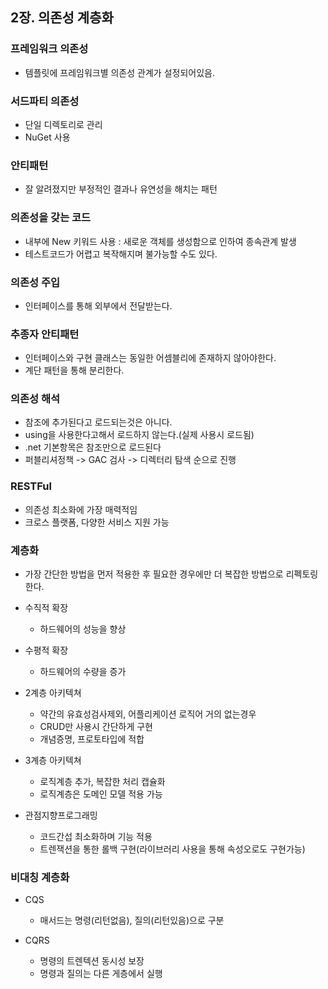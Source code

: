 ## 2장. 의존성 계층화

### 프레임워크 의존성
 - 템플릿에 프레임워크별 의존성 관계가 설정되어있음.

### 서드파티 의존성
 - 단일 디렉토리로 관리
 - NuGet 사용

### 안티패턴 
 - 잘 알려졌지만 부정적인 결과나 유연성을 해치는 패턴


### 의존성을 갖는 코드
 - 내부에 New 키워드 사용 : 새로운 객체를 생성함으로 인하여 종속관계 발생
 - 테스트코드가 어렵고 복작해지며 불가능할 수도 있다.

### 의존성 주입
 - 인터페이스를 통해 외부에서 전달받는다.

### 추종자 안티패턴
 - 인터페이스와 구현 클래스는 동일한 어셈블리에 존재하지 않아야한다.
 - 계단 패턴을 통해 분리한다.


### 의존성 해석
 - 참조에 추가된다고 로드되는것은 아니다.
 - using을 사용한다고해서 로드하지 않는다.(실제 사용시 로드됨)
 - .net 기본항목은 참조만으로 로드된다
 - 퍼블리셔정책 -> GAC 검사 -> 디렉터리 탐색 순으로 진행

### RESTFul
 - 의존성 최소화에 가장 매력적임
 - 크로스 플랫폼, 다양한 서비스 지원 가능

### 계층화
- 가장 간단한 방법을 먼저 적용한 후 필요한 경우에만 더 복잡한 방법으로 리펙토링 한다.

- 수직적 확장
  - 하드웨어의 성능을 향상
- 수평적 확장
  - 하드웨어의 수량을 증가

- 2계층 아키텍쳐
  - 약간의 유효성검사제외, 어플리케이션 로직어 거의 없는경우 
  - CRUD만 사용시 간단하게 구현
  - 개념증명, 프로토타입에 적합

- 3계층 아키텍쳐
  - 로직계층 추가, 복잡한 처리 캡슐화
  - 로직계층은 도메인 모델 적용 가능

- 관점지향프로그래밍
  - 코드간섭 최소화하며 기능 적용
  - 트렌잭션을 통한 롤백 구현(라이브러리 사용을 통해 속성오로도 구현가능)

### 비대칭 계층화
- CQS
  - 매서드는 명령(리턴없음), 질의(리턴있음)으로 구분

- CQRS
  - 명령의 트렌텍션 동시성 보장
  - 명령과 질의는 다른 게층에서 실행